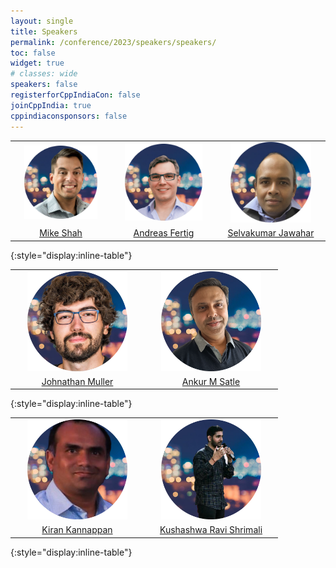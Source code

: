 ```yaml
---
layout: single
title: Speakers
permalink: /conference/2023/speakers/speakers/
toc: false
widget: true
# classes: wide
speakers: false
registerforCppIndiaCon: false
joinCppIndia: true
cppindiaconsponsors: false
---
```

<style type="text/css" rel="stylesheet">
thead { visibility: hidden; }
td img { max-width:80%; width:200px; }
thead { border:none; }
td { border:none; }
</style>
|  |  |   |
|:----:|:----:|:----:|
| [![Mike Shah](/conference/2023/graphics/speakers/mike.png "Mike Shah")](/conference/2023/speakers/mike/) | [![Andreas Fertig](/conference/2023/graphics/speakers/andreas.png "Andreas Fertig")](/conference/2023/speakers/andreas/) | [![Selvakumar Jawahar](/conference/2023/graphics/speakers/selvakumar.png "Selvakumar Jawahar")](/conference/2023/speakers/selvakumar/) |
| [Mike Shah](/conference/2023/speakers/mike/) | [Andreas Fertig](/conference/2023/speakers/andreas/) | [Selvakumar Jawahar](/conference/2023/speakers/selvakumar/) |
{:style="display:inline-table"}

|  |  |
|:----:|:----:|
| [![Jonathan Muller](/conference/2023/graphics/speakers/jonathan.png "Jonathan Muller")](/conference/2023/speakers/jonathan/) | [![Ankur M Satle](/conference/2023/graphics/speakers/ankur.png "Ankur M Satle")](/conference/2023/speakers/ankur/) | [![Bryce A L](/conference/2023/graphics/speakers/bryce.png "Bryce A L")](/conference/2023/speakers/bryce/) |
| [Johnathan Muller](/conference/2023/speakers/jonathan/) | [Ankur M Satle](/conference/2023/speakers/ankur/) | [Bryce Adelstein Lelbach](/conference/2023/speakers/bryce/) |
{:style="display:inline-table"}

|  |  |
|:----:|:----:|
| [![Kiran Kannappan](/conference/2023/graphics/speakers/kiran.png "Kiran Kannappan")](/conference/2023/speakers/kiran/) | [![Kushashwa Ravi Shrimali](/conference/2023/graphics/speakers/ravi.png "Kushashwa Ravi Shrimali")](/conference/2023/speakers/ravi/) | [![Venkata Naga Ravikiran Bulusu ](/conference/2023/graphics/speakers/ravikiran.png "Venkata Naga Ravikiran Bulusu ")](/conference/2023/speakers/ravikiran/) |
| [Kiran Kannappan](/conference/2023/speakers/kiran/) | [Kushashwa Ravi Shrimali](/conference/2023/speakers/ravi/) | [Venkata Naga Ravikiran Bulusu ](/conference/2023/speakers/ravikiran/) |
{:style="display:inline-table"}
<pre>




















































</pre>